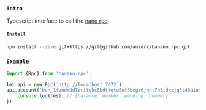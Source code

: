 
### `Intro`
Typescript interface to call the [nano rpc](https://docs.nano.org/commands/rpc-protocol/#block_info)

#### `Install`
``` bash
npm install --save git+https://git@github.com/anzerr/banano.rpc.git
```

### `Example`
``` javascript
import {Rpc} from 'banano.rpc';

let api = new Rpc(`http://localhost:7072`);
api.account('ban_1fundm3d7zritekc8bdt4oto5ut8begz6jnnt7n3tdxzjq3t46aiuse1h7gj').balance().then((res) => {
	console.log(res); // {balance: number, pending: number}
})
```